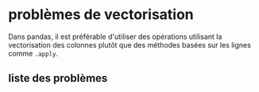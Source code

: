 # problèmes de vectorisation

Dans pandas, il est préférable d'utiliser des opérations utilisant la vectorisation des colonnes plutôt que des méthodes basées sur les lignes comme `.apply`.

## liste des problèmes


